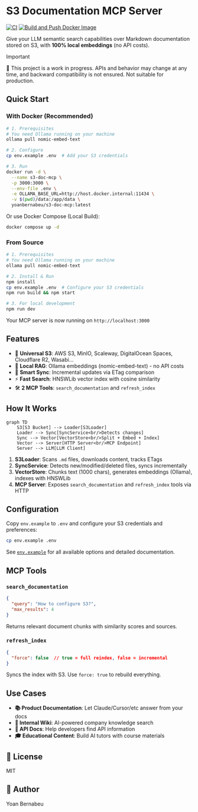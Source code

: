 # S3 Documentation MCP Server

[![CI](https://github.com/yoanbernabeu/S3-Documentation-MCP-Server/actions/workflows/ci.yml/badge.svg)](https://github.com/yoanbernabeu/S3-Documentation-MCP-Server/actions/workflows/ci.yml)
[![Build and Push Docker Image](https://github.com/yoanbernabeu/S3-Documentation-MCP-Server/actions/workflows/docker-build.yml/badge.svg)](https://github.com/yoanbernabeu/S3-Documentation-MCP-Server/actions/workflows/docker-build.yml)

Give your LLM semantic search capabilities over Markdown documentation stored on S3, with **100% local embeddings** (no API costs).

> [!IMPORTANT]  
> 🚧 This project is a work in progress.
> APIs and behavior may change at any time, and backward compatibility is not ensured.
> Not suitable for production.

## Quick Start

### With Docker (Recommended)

```bash
# 1. Prerequisites
# You need Ollama running on your machine
ollama pull nomic-embed-text

# 2. Configure
cp env.example .env  # Add your S3 credentials

# 3. Run
docker run -d \
  --name s3-doc-mcp \
  -p 3000:3000 \
  --env-file .env \
  -e OLLAMA_BASE_URL=http://host.docker.internal:11434 \
  -v $(pwd)/data:/app/data \
  yoanbernabeu/s3-doc-mcp:latest
```

Or use Docker Compose (Local Build):
```bash
docker compose up -d
```

### From Source

```bash
# 1. Prerequisites
# You need Ollama running on your machine
ollama pull nomic-embed-text

# 2. Install & Run
npm install
cp env.example .env  # Configure your S3 credentials
npm run build && npm start

# 3. For local development
npm run dev
```

Your MCP server is now running on `http://localhost:3000`

## Features

- 🔌 **Universal S3**: AWS S3, MinIO, Scaleway, DigitalOcean Spaces, Cloudflare R2, Wasabi...
- 🧠 **Local RAG**: Ollama embeddings (nomic-embed-text) - no API costs
- 🔄 **Smart Sync**: Incremental updates via ETag comparison
- ⚡ **Fast Search**: HNSWLib vector index with cosine similarity
- 🛠️ **2 MCP Tools**: `search_documentation` and `refresh_index`

## How It Works

```mermaid
graph TD
    S3[S3 Bucket] --> Loader[S3Loader]
    Loader --> Sync[SyncService<br/>Detects changes]
    Sync --> Vector[VectorStore<br/>Split + Embed + Index]
    Vector --> Server[HTTP Server<br/>MCP Endpoint]
    Server --> LLM[LLM Client]
```

1. **S3Loader**: Scans `.md` files, downloads content, tracks ETags
2. **SyncService**: Detects new/modified/deleted files, syncs incrementally
3. **VectorStore**: Chunks text (1000 chars), generates embeddings (Ollama), indexes with HNSWLib
4. **MCP Server**: Exposes `search_documentation` and `refresh_index` tools via HTTP

## Configuration

Copy `env.example` to `.env` and configure your S3 credentials and preferences:

```bash
cp env.example .env
```

See [`env.example`](env.example) for all available options and detailed documentation.

## MCP Tools

### `search_documentation`

```json
{
  "query": "How to configure S3?",
  "max_results": 4
}
```

Returns relevant document chunks with similarity scores and sources.

### `refresh_index`

```json
{
  "force": false  // true = full reindex, false = incremental
}
```

Syncs the index with S3. Use `force: true` to rebuild everything.

## Use Cases

- **📚 Product Documentation**: Let Claude/Cursor/etc answer from your docs
- **🏢 Internal Wiki**: AI-powered company knowledge search
- **📖 API Docs**: Help developers find API information
- **🎓 Educational Content**: Build AI tutors with course materials

## 📝 License

MIT

## 👤 Author

Yoan Bernabeu

